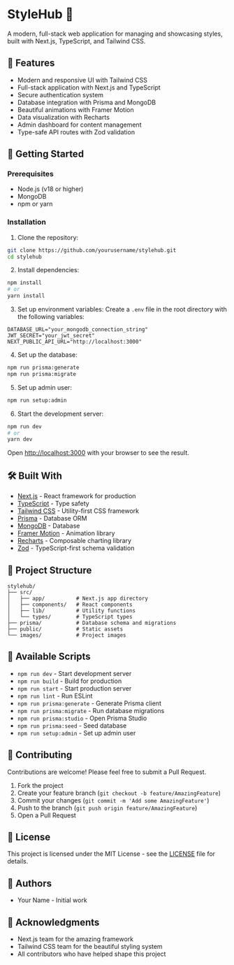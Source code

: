 # StyleHub 🎨

A modern, full-stack web application for managing and showcasing styles, built with Next.js, TypeScript, and Tailwind CSS.

## 🌟 Features

- Modern and responsive UI with Tailwind CSS
- Full-stack application with Next.js and TypeScript
- Secure authentication system
- Database integration with Prisma and MongoDB
- Beautiful animations with Framer Motion
- Data visualization with Recharts
- Admin dashboard for content management
- Type-safe API routes with Zod validation

## 🚀 Getting Started

### Prerequisites

- Node.js (v18 or higher)
- MongoDB
- npm or yarn

### Installation

1. Clone the repository:
```bash
git clone https://github.com/yourusername/stylehub.git
cd stylehub
```

2. Install dependencies:
```bash
npm install
# or
yarn install
```

3. Set up environment variables:
Create a `.env` file in the root directory with the following variables:
```env
DATABASE_URL="your_mongodb_connection_string"
JWT_SECRET="your_jwt_secret"
NEXT_PUBLIC_API_URL="http://localhost:3000"
```

4. Set up the database:
```bash
npm run prisma:generate
npm run prisma:migrate
```

5. Set up admin user:
```bash
npm run setup:admin
```

6. Start the development server:
```bash
npm run dev
# or
yarn dev
```

Open [http://localhost:3000](http://localhost:3000) with your browser to see the result.

## 🛠️ Built With

- [Next.js](https://nextjs.org/) - React framework for production
- [TypeScript](https://www.typescriptlang.org/) - Type safety
- [Tailwind CSS](https://tailwindcss.com/) - Utility-first CSS framework
- [Prisma](https://www.prisma.io/) - Database ORM
- [MongoDB](https://www.mongodb.com/) - Database
- [Framer Motion](https://www.framer.com/motion/) - Animation library
- [Recharts](https://recharts.org/) - Composable charting library
- [Zod](https://zod.dev/) - TypeScript-first schema validation

## 📁 Project Structure

```
stylehub/
├── src/
│   ├── app/          # Next.js app directory
│   ├── components/   # React components
│   ├── lib/          # Utility functions
│   └── types/        # TypeScript types
├── prisma/           # Database schema and migrations
├── public/           # Static assets
└── images/           # Project images
```

## 🔧 Available Scripts

- `npm run dev` - Start development server
- `npm run build` - Build for production
- `npm run start` - Start production server
- `npm run lint` - Run ESLint
- `npm run prisma:generate` - Generate Prisma client
- `npm run prisma:migrate` - Run database migrations
- `npm run prisma:studio` - Open Prisma Studio
- `npm run prisma:seed` - Seed database
- `npm run setup:admin` - Set up admin user

## 🤝 Contributing

Contributions are welcome! Please feel free to submit a Pull Request.

1. Fork the project
2. Create your feature branch (`git checkout -b feature/AmazingFeature`)
3. Commit your changes (`git commit -m 'Add some AmazingFeature'`)
4. Push to the branch (`git push origin feature/AmazingFeature`)
5. Open a Pull Request

## 📝 License

This project is licensed under the MIT License - see the [LICENSE](LICENSE) file for details.

## 👥 Authors

- Your Name - Initial work

## 🙏 Acknowledgments

- Next.js team for the amazing framework
- Tailwind CSS team for the beautiful styling system
- All contributors who have helped shape this project
